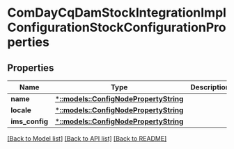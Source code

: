 # ComDayCqDamStockIntegrationImplConfigurationStockConfigurationProperties

## Properties
Name | Type | Description | Notes
------------ | ------------- | ------------- | -------------
**name** | [***::models::ConfigNodePropertyString**](configNodePropertyString.md) |  | [optional] 
**locale** | [***::models::ConfigNodePropertyString**](configNodePropertyString.md) |  | [optional] 
**ims_config** | [***::models::ConfigNodePropertyString**](configNodePropertyString.md) |  | [optional] 

[[Back to Model list]](../README.md#documentation-for-models) [[Back to API list]](../README.md#documentation-for-api-endpoints) [[Back to README]](../README.md)


